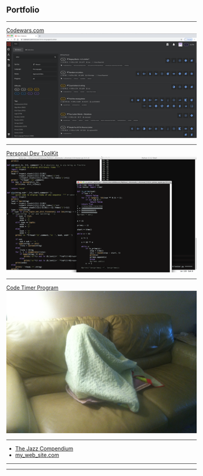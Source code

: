 ## Portfolio

---

<!-- ### Main Projects -->

[Codewars.com](/alternate_page)
<img src="images/codewars kata.png?raw=true"/>

---
[Personal Dev ToolKit](/acode_snippet.md)
<img src="images/dev_toolz.png?raw=true"/>

---
[Code Timer Program](http://example.com/)
<img src="images/IMG_6139.JPG?raw=true"/>

---

<!-- ### Secondary Projects -->

- [The Jazz Compendium](http://example.com/)
- [my_web_site.com](http://example.com/)

---




---

